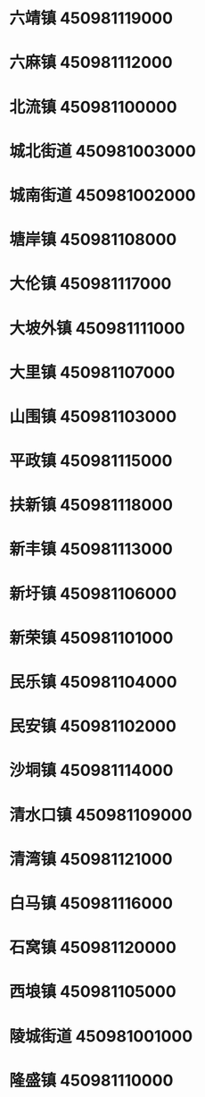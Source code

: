 # 六靖镇 450981119000
# 六麻镇 450981112000
# 北流镇 450981100000
# 城北街道 450981003000
# 城南街道 450981002000
# 塘岸镇 450981108000
# 大伦镇 450981117000
# 大坡外镇 450981111000
# 大里镇 450981107000
# 山围镇 450981103000
# 平政镇 450981115000
# 扶新镇 450981118000
# 新丰镇 450981113000
# 新圩镇 450981106000
# 新荣镇 450981101000
# 民乐镇 450981104000
# 民安镇 450981102000
# 沙垌镇 450981114000
# 清水口镇 450981109000
# 清湾镇 450981121000
# 白马镇 450981116000
# 石窝镇 450981120000
# 西埌镇 450981105000
# 陵城街道 450981001000
# 隆盛镇 450981110000
